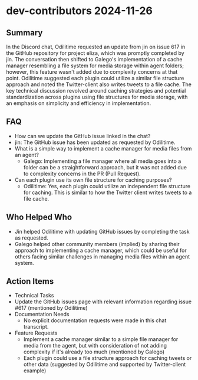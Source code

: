 # dev-contributors 2024-11-26

## Summary

In the Discord chat, Odilitime requested an update from jin on issue 617 in the GitHub repository for project eliza,
which was promptly completed by jin. The conversation then shifted to Galego's implementation of a cache manager
resembling a file system for media storage within agent folders; however, this feature wasn't added due to complexity
concerns at that point. Odilitime suggested each plugin could utilize a similar file structure approach and noted the
Twitter-client also writes tweets to a file cache. The key technical discussion revolved around caching strategies and
potential standardization across plugins using file structures for media storage, with an emphasis on simplicity and
efficiency in implementation.

## FAQ

- How can we update the GitHub issue linked in the chat?
- jin: The GitHub issue has been updated as requested by Odilitime.
- What is a simple way to implement a cache manager for media files from an agent?
    - Galego: Implementing a file manager where all media goes into a folder can be a straightforward approach, but it
      was not added due to complexity concerns in the PR (Pull Request).
- Can each plugin use its own file structure for caching purposes?
    - Odilitime: Yes, each plugin could utilize an independent file structure for caching. This is similar to how the
      Twitter client writes tweets to a file cache.

## Who Helped Who

- Jin helped Odilitime with updating GitHub issues by completing the task as requested.
- Galego helped other community members (implied) by sharing their approach to implementing a cache manager, which could be useful for others facing similar challenges in managing media files within an agent system.

## Action Items

- Technical Tasks
- Update the GitHub issues page with relevant information regarding issue #617 (mentioned by Odilitime)
- Documentation Needs
    - No explicit documentation requests were made in this chat transcript.
- Feature Requests
    - Implement a cache manager similar to a simple file manager for media from the agent, but with consideration of not
      adding complexity if it's already too much (mentioned by Galego)
    - Each plugin could use a file structure approach for caching tweets or other data (suggested by Odilitime and
      supported by Twitter-client example)
